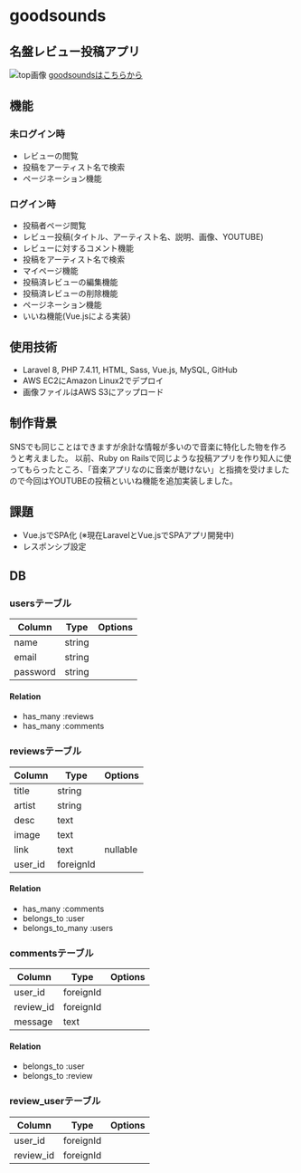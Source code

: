 # goodsounds


## 名盤レビュー投稿アプリ
![top画像](https://user-images.githubusercontent.com/62545741/98650144-d5cf1500-237b-11eb-8648-111533b76f47.png)
[goodsoundsはこちらから](http://13.113.190.125//)


## 機能
### 未ログイン時
- レビューの閲覧
- 投稿をアーティスト名で検索
- ページネーション機能

### ログイン時
- 投稿者ページ閲覧
- レビュー投稿(タイトル、アーティスト名、説明、画像、YOUTUBE)
- レビューに対するコメント機能
- 投稿をアーティスト名で検索
- マイページ機能
- 投稿済レビューの編集機能
- 投稿済レビューの削除機能
- ページネーション機能
- いいね機能(Vue.jsによる実装)

## 使用技術

- Laravel 8, PHP 7.4.11, HTML, Sass, Vue.js, MySQL, GitHub
- AWS EC2にAmazon Linux2でデプロイ
- 画像ファイルはAWS S3にアップロード

## 制作背景
SNSでも同じことはできますが余計な情報が多いので音楽に特化した物を作ろうと考えました。
以前、Ruby on Railsで同じような投稿アプリを作り知人に使ってもらったところ、「音楽アプリなのに音楽が聴けない」と指摘を受けましたので今回はYOUTUBEの投稿といいね機能を追加実装しました。

## 課題
- Vue.jsでSPA化 (※現在LaravelとVue.jsでSPAアプリ開発中)
- レスポンシブ設定

## DB

### usersテーブル
|Column|Type|Options|
|------|----|-------|
|name|string|  |
|email|string|  |
|password|string|  |
#### Relation
- has_many :reviews
- has_many :comments

### reviewsテーブル
|Column|Type|Options|
|------|----|-------|
|title|string|  |
|artist|string|  |
|desc|text|  |
|image|text|  |
|link|text|nullable|
|user_id|foreignId|  |
#### Relation
- has_many :comments
- belongs_to :user
- belongs_to_many :users

### commentsテーブル
|Column|Type|Options|
|------|----|-------|
|user_id|foreignId|  |
|review_id|foreignId|  |
|message|text|  |
#### Relation
- belongs_to :user
- belongs_to :review

### review_userテーブル
|Column|Type|Options|
|------|----|-------|
|user_id|foreignId|  |
|review_id|foreignId|  |

